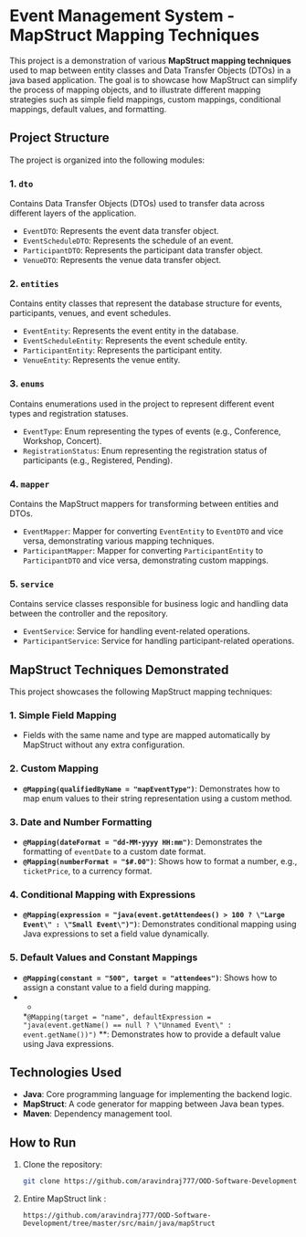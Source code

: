 # Event Management System - MapStruct Mapping Techniques

This project is a demonstration of various **MapStruct mapping techniques** used to map between entity classes and Data
Transfer Objects (DTOs) in a java based application. The goal is to showcase how MapStruct can simplify the process of
mapping objects, and to illustrate different mapping strategies such as simple field mappings, custom mappings,
conditional mappings, default values, and formatting.

## Project Structure

The project is organized into the following modules:

### 1. `dto`

Contains Data Transfer Objects (DTOs) used to transfer data across different layers of the application.

- `EventDTO`: Represents the event data transfer object.
- `EventScheduleDTO`: Represents the schedule of an event.
- `ParticipantDTO`: Represents the participant data transfer object.
- `VenueDTO`: Represents the venue data transfer object.

### 2. `entities`

Contains entity classes that represent the database structure for events, participants, venues, and event schedules.

- `EventEntity`: Represents the event entity in the database.
- `EventScheduleEntity`: Represents the event schedule entity.
- `ParticipantEntity`: Represents the participant entity.
- `VenueEntity`: Represents the venue entity.

### 3. `enums`

Contains enumerations used in the project to represent different event types and registration statuses.

- `EventType`: Enum representing the types of events (e.g., Conference, Workshop, Concert).
- `RegistrationStatus`: Enum representing the registration status of participants (e.g., Registered, Pending).

### 4. `mapper`

Contains the MapStruct mappers for transforming between entities and DTOs.

- `EventMapper`: Mapper for converting `EventEntity` to `EventDTO` and vice versa, demonstrating various mapping
  techniques.
- `ParticipantMapper`: Mapper for converting `ParticipantEntity` to `ParticipantDTO` and vice versa, demonstrating
  custom mappings.

### 5. `service`

Contains service classes responsible for business logic and handling data between the controller and the repository.

- `EventService`: Service for handling event-related operations.
- `ParticipantService`: Service for handling participant-related operations.

## MapStruct Techniques Demonstrated

This project showcases the following MapStruct mapping techniques:

### 1. **Simple Field Mapping**

- Fields with the same name and type are mapped automatically by MapStruct without any extra configuration.

### 2. **Custom Mapping**

- **`@Mapping(qualifiedByName = "mapEventType")`**: Demonstrates how to map enum values to their string representation
  using a custom method.

### 3. **Date and Number Formatting**

- **`@Mapping(dateFormat = "dd-MM-yyyy HH:mm")`**: Demonstrates the formatting of `eventDate` to a custom date format.
- **`@Mapping(numberFormat = "$#.00")`**: Shows how to format a number, e.g., `ticketPrice`, to a currency format.

### 4. **Conditional Mapping with Expressions**

- **`@Mapping(expression = "java(event.getAttendees() > 100 ? \"Large Event\" : \"Small Event\")")`**: Demonstrates
  conditional mapping using Java expressions to set a field value dynamically.

### 5. **Default Values and Constant Mappings**

- **`@Mapping(constant = "500", target = "attendees")`**: Shows how to assign a constant value to a field during
  mapping.
- *
  *`@Mapping(target = "name", defaultExpression = "java(event.getName() == null ? \"Unnamed Event\" : event.getName())")`
  **: Demonstrates how to provide a default value using Java expressions.

## Technologies Used

- **Java**: Core programming language for implementing the backend logic.
- **MapStruct**: A code generator for mapping between Java bean types.
- **Maven**: Dependency management tool.

## How to Run

1. Clone the repository:
   ```bash
   git clone https://github.com/aravindraj777/OOD-Software-Development.git
   
2. Entire MapStruct link :
    ```gitbub
   https://github.com/aravindraj777/OOD-Software-Development/tree/master/src/main/java/mapStruct
